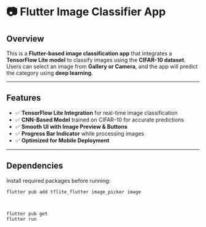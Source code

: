 # 📷 Flutter Image Classifier App

## Overview
This is a **Flutter-based image classification app** that integrates a **TensorFlow Lite model** to classify images using the **CIFAR-10 dataset**. Users can select an image from **Gallery or Camera**, and the app will predict the category using **deep learning**.

---

##  Features
- ✅ **TensorFlow Lite Integration** for real-time image classification
- ✅ **CNN-Based Model** trained on CIFAR-10 for accurate predictions
- ✅ **Smooth UI with Image Preview & Buttons**
- ✅ **Progress Bar Indicator** while processing images
- ✅ **Optimized for Mobile Deployment**

---

## Dependencies
Install required packages before running:
```bash
flutter pub add tflite_flutter image_picker image



flutter pub get
flutter run


